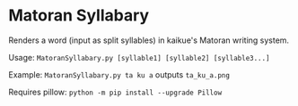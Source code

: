 # Matoran Syllabary

Renders a word (input as split syllables) in kaikue's Matoran writing system.

Usage: `MatoranSyllabary.py [syllable1] [syllable2] [syllable3...]`

Example: `MatoranSyllabary.py ta ku a` outputs `ta_ku_a.png`

Requires pillow: `python -m pip install --upgrade Pillow`

